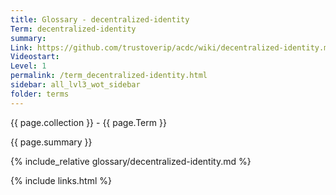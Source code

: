 ```yaml
---
title: Glossary - decentralized-identity
Term: decentralized-identity
summary: 
Link: https://github.com/trustoverip/acdc/wiki/decentralized-identity.md
Videostart: 
Level: 1
permalink: /term_decentralized-identity.html
sidebar: all_lvl3_wot_sidebar
folder: terms
---
```


{{ page.collection }} - {{ page.Term }}

   {{ page.summary }}

{% include_relative glossary/decentralized-identity.md %}

 {% include links.html %} 
